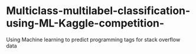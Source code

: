 # Multiclass-multilabel-classification-using-ML-Kaggle-competition-
Using Machine learning to predict programming tags for stack overflow data
